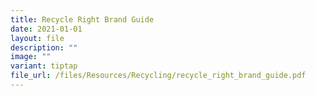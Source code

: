 ```yaml
---
title: Recycle Right Brand Guide
date: 2021-01-01
layout: file
description: ""
image: ""
variant: tiptap
file_url: /files/Resources/Recycling/recycle_right_brand_guide.pdf
---
```

